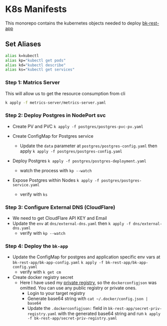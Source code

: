 # K8s Manifests

This monorepo contains the kubernetes objects needed to deploy [bk-rest-app](https://github.com/by-sabbir/bk-rest-app)

## Set Aliases

```bash
alias k=kubectl
alias kp="kubectl get pods"
alias kd="kubectl describe"
alias ks="kubectl get services"
```

### Step 1: Matrics Server

This will allow us to get the resource consumption from cli

```bash
k apply -f metrics-server/metrics-server.yaml
```

### Step 2: Deploy Postgres in NodePort svc

- Create PV and PVC
  `k apply -f postgres/postgres-pvc-pv.yaml`

- Create ConfigMap for Postgres service
  - Update the `data` parameter at `postgres/postgres-config.yaml` then apply
  `k apply -f postgres/postgres-config.yaml`

- Deploy Postgres
  `k apply -f postgres/postgres-deployment.yaml`
  - watch the process with `kp --watch`

- Expose Postgres within Nodes
  `k apply -f postgres/postgres-service.yaml`
  - verify with `ks`

### Step 3: Configure External DNS (CloudFlare)

- We need to get CloudFlare API KEY and Email
- Update the `env` at `dns/external-dns.yaml` then
  `k apply -f dns/external-dns.yaml`
  - verify with `kp --watch`

### Step 4: Deploy the `bk-app`
- Update the ConfigMap for postgres and application specific env vars at `bk-rest-app/bk-app-config.yaml`
  `k apply -f bk-rest-app/bk-app-config.yaml`
  - verify with `k get cm`
- Create docker registry secret
  - Here I have used my [private registry](registry.sabbir.dev), so the `dockerconfigjson` was omitted. You can use any public registry or private ones.
    - Login to your target registry
    - Generate base64 string with `cat ~/.docker/config.json | base64`
    - Update the `.dockerconfigjson:` field in `bk-rest-app/secret-priv-registry.yaml` with the generated base64 string and run
    `k apply -f bk-rest-app/secret-priv-registry.yaml`
  
    